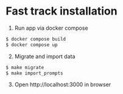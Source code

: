 # Fast track installation


1. Run app via docker compose
```bash
$ docker compose build
$ docker compose up
```

2. Migrate and import data
```bash
$ make migrate
$ make import_prompts
```

3. Open http://localhost:3000 in browser
